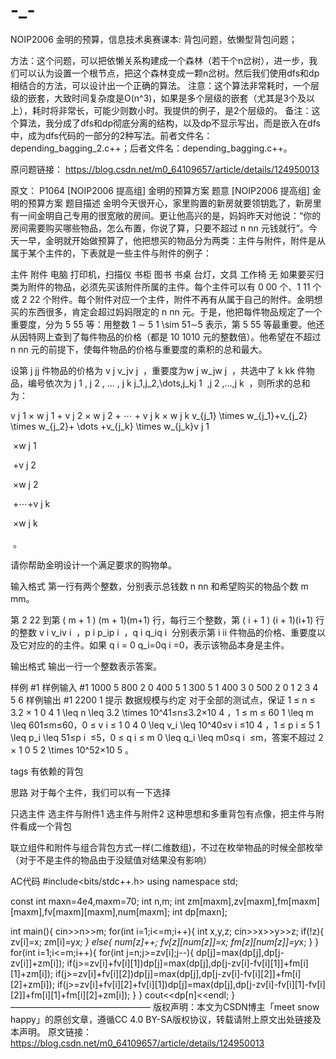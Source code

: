 # -_-
NOIP2006 金明的预算，信息技术奥赛课本: 背包问题，依懒型背包问题；

方法：这个问题，可以把依懒关系构建成一个森林（若干个n岔树），进一步，我们可以认为设置一个根节点，把这个森林变成一颗n岔树。然后我们使用dfs和dp相结合的方法，可以设计出一个正确的算法。
注意：这个算法非常耗时，一个层级的嵌套，大致时间复杂度是O(n^3)，如果是多个层级的嵌套（尤其是3个及以上），耗时将非常长，可能少则数小时。我提供的例子，是2个层级的。
备注：这个算法，我分成了dfs和dp彻底分离的结构，以及dp不显示写出，而是嵌入在dfs中，成为dfs代码的一部分的2种写法。前者文件名：depending_bagging_2.c++；后者文件名：depending_bagging.c++。

原问题链接：
https://blog.csdn.net/m0_64109657/article/details/124950013

原文：
P1064 [NOIP2006 提高组] 金明的预算方案
题意
[NOIP2006 提高组] 金明的预算方案
题目描述
金明今天很开心，家里购置的新房就要领钥匙了，新房里有一间金明自己专用的很宽敞的房间。更让他高兴的是，妈妈昨天对他说：“你的房间需要购买哪些物品，怎么布置，你说了算，只要不超过 n nn 元钱就行”。今天一早，金明就开始做预算了，他把想买的物品分为两类：主件与附件，附件是从属于某个主件的，下表就是一些主件与附件的例子：

主件	附件
电脑	打印机，扫描仪
书柜	图书
书桌	台灯，文具
工作椅	无
如果要买归类为附件的物品，必须先买该附件所属的主件。每个主件可以有 0 00 个、1 11 个或 2 22 个附件。每个附件对应一个主件，附件不再有从属于自己的附件。金明想买的东西很多，肯定会超过妈妈限定的 n nn 元。于是，他把每件物品规定了一个重要度，分为 5 55 等：用整数 1 ∼ 5 1 \sim 51∼5 表示，第 5 55 等最重要。他还从因特网上查到了每件物品的价格（都是 10 1010 元的整数倍）。他希望在不超过 n nn 元的前提下，使每件物品的价格与重要度的乘积的总和最大。

设第 j jj 件物品的价格为 v j v_jv 
j
​
 ，重要度为w j w_jw 
j
​
 ，共选中了 k kk 件物品，编号依次为 j 1 , j 2 , … , j k j_1,j_2,\dots,j_kj 
1
​
 ,j 
2
​
 ,…,j 
k
​
 ，则所求的总和为：

v j 1 × w j 1 + v j 2 × w j 2 + ⋯ + v j k × w j k v_{j_1} \times w_{j_1}+v_{j_2} \times w_{j_2}+ \dots +v_{j_k} \times w_{j_k}v 
j 
1
​
 
​
 ×w 
j 
1
​
 
​
 +v 
j 
2
​
 
​
 ×w 
j 
2
​
 
​
 +⋯+v 
j 
k
​
 
​
 ×w 
j 
k
​
 
​
 。

请你帮助金明设计一个满足要求的购物单。

输入格式
第一行有两个整数，分别表示总钱数 n nn 和希望购买的物品个数 m mm。

第 2 22 到第 ( m + 1 ) (m + 1)(m+1) 行，每行三个整数，第 ( i + 1 ) (i + 1)(i+1) 行的整数 v i v_iv 
i
​
 ，p i p_ip 
i
​
 ，q i q_iq 
i
​
  分别表示第 i ii 件物品的价格、重要度以及它对应的的主件。如果 q i = 0 q_i=0q 
i
​
 =0，表示该物品本身是主件。

输出格式
输出一行一个整数表示答案。

样例 #1
样例输入 #1
1000 5
800 2 0
400 5 1
300 5 1
400 3 0
500 2 0
1
2
3
4
5
6
样例输出 #1
2200
1
提示
数据规模与约定
对于全部的测试点，保证 1 ≤ n ≤ 3.2 × 1 0 4 1 \leq n \leq 3.2 \times 10^41≤n≤3.2×10 
4
 ，1 ≤ m ≤ 60 1 \leq m \leq 601≤m≤60，0 ≤ v i ≤ 1 0 4 0 \leq v_i \leq 10^40≤v 
i
​
 ≤10 
4
 ，1 ≤ p i ≤ 5 1 \leq p_i \leq 51≤p 
i
​
 ≤5，0 ≤ q i ≤ m 0 \leq q_i \leq m0≤q 
i
​
 ≤m，答案不超过 2 × 1 0 5 2 \times 10^52×10 
5
 。

tags
有依赖的背包

思路
对于每个主件，我们可以有一下选择

只选主件
选主件与附件1
选主件与附件2
这种思想和多重背包有点像，把主件与附件看成一个背包

联立组件和附件与组合背包方式一样(二维数组)，不过在枚举物品的时候全部枚举（对于不是主件的物品由于没赋值对结果没有影响）

AC代码
#include<bits/stdc++.h>
using namespace std;

const int maxn=4e4,maxm=70;
int n,m;
int zm[maxm],zv[maxm],fm[maxm][maxm],fv[maxm][maxm],num[maxm];
int dp[maxn];

int main(){
    cin>>n>>m;
    for(int i=1;i<=m;i++){
        int x,y,z;
        cin>>x>>y>>z;
        if(!z){
            zv[i]=x;
            zm[i]=y*x;
        }
        else{
            num[z]++;
            fv[z][num[z]]=x;
            fm[z][num[z]]=y*x;
        }
    }
    for(int i=1;i<=m;i++){
        for(int j=n;j>=zv[i];j--){
            dp[j]=max(dp[j],dp[j-zv[i]]+zm[i]);
            if(j>=zv[i]+fv[i][1])dp[j]=max(dp[j],dp[j-zv[i]-fv[i][1]]+fm[i][1]+zm[i]);
            if(j>=zv[i]+fv[i][2])dp[j]=max(dp[j],dp[j-zv[i]-fv[i][2]]+fm[i][2]+zm[i]);
            if(j>=zv[i]+fv[i][2]+fv[i][1])dp[j]=max(dp[j],dp[j-zv[i]-fv[i][1]-fv[i][2]]+fm[i][1]+fm[i][2]+zm[i]);
        }
    }
    cout<<dp[n]<<endl;
}
————————————————
版权声明：本文为CSDN博主「meet snow happy」的原创文章，遵循CC 4.0 BY-SA版权协议，转载请附上原文出处链接及本声明。
原文链接：https://blog.csdn.net/m0_64109657/article/details/124950013
